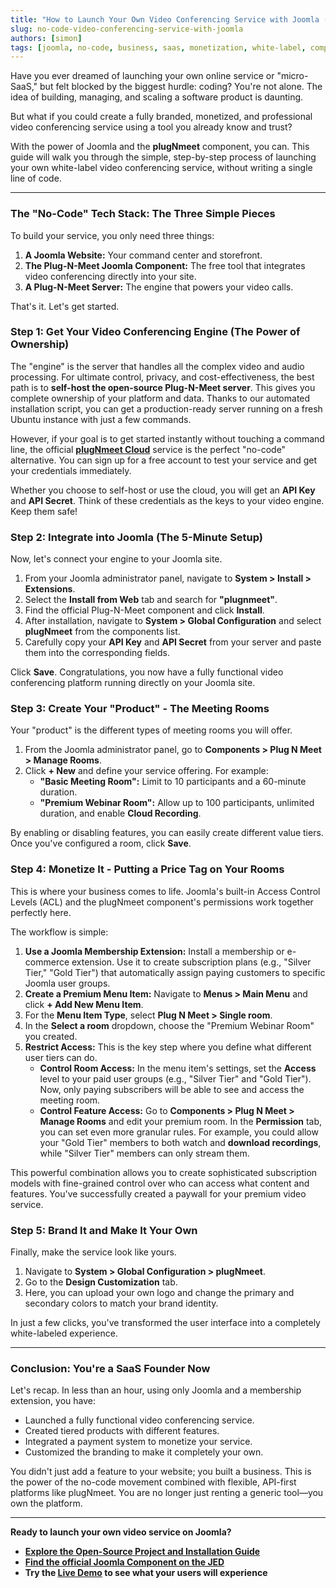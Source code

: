 ```yaml
---
title: "How to Launch Your Own Video Conferencing Service with Joomla (No Code Required)"
slug: no-code-video-conferencing-service-with-joomla
authors: [simon]
tags: [joomla, no-code, business, saas, monetization, white-label, component]
---
```


Have you ever dreamed of launching your own online service or "micro-SaaS," but felt blocked by the biggest hurdle: coding? You're not alone. The idea of building, managing, and scaling a software product is daunting.

But what if you could create a fully branded, monetized, and professional video conferencing service using a tool you already know and trust?

With the power of Joomla and the **plugNmeet** component, you can. This guide will walk you through the simple, step-by-step process of launching your own white-label video conferencing service, without writing a single line of code.

<!--truncate-->

---

### The "No-Code" Tech Stack: The Three Simple Pieces

To build your service, you only need three things:

1.  **A Joomla Website:** Your command center and storefront.
2.  **The Plug-N-Meet Joomla Component:** The free tool that integrates video conferencing directly into your site.
3.  **A Plug-N-Meet Server:** The engine that powers your video calls.

That's it. Let's get started.

### Step 1: Get Your Video Conferencing Engine (The Power of Ownership)

The "engine" is the server that handles all the complex video and audio processing. For ultimate control, privacy, and cost-effectiveness, the best path is to **self-host the open-source Plug-N-Meet server**. This gives you complete ownership of your platform and data. Thanks to our automated installation script, you can get a production-ready server running on a fresh Ubuntu instance with just a few commands.

However, if your goal is to get started instantly without touching a command line, the official **[plugNmeet Cloud](https://www.plugnmeet.cloud)** service is the perfect "no-code" alternative. You can sign up for a free account to test your service and get your credentials immediately.

Whether you choose to self-host or use the cloud, you will get an **API Key** and **API Secret**. Think of these credentials as the keys to your video engine. Keep them safe!

### Step 2: Integrate into Joomla (The 5-Minute Setup)

Now, let's connect your engine to your Joomla site.

1.  From your Joomla administrator panel, navigate to **System > Install > Extensions**.
2.  Select the **Install from Web** tab and search for **"plugnmeet"**.
3.  Find the official Plug-N-Meet component and click **Install**.
4.  After installation, navigate to **System > Global Configuration** and select **plugNmeet** from the components list.
5.  Carefully copy your **API Key** and **API Secret** from your server and paste them into the corresponding fields.

Click **Save**. Congratulations, you now have a fully functional video conferencing platform running directly on your Joomla site.

### Step 3: Create Your "Product" - The Meeting Rooms

Your "product" is the different types of meeting rooms you will offer.

1.  From the Joomla administrator panel, go to **Components > Plug N Meet > Manage Rooms**.
2.  Click **+ New** and define your service offering. For example:
    *   **"Basic Meeting Room":** Limit to 10 participants and a 60-minute duration.
    *   **"Premium Webinar Room":** Allow up to 100 participants, unlimited duration, and enable **Cloud Recording**.

By enabling or disabling features, you can easily create different value tiers. Once you've configured a room, click **Save**.

### Step 4: Monetize It - Putting a Price Tag on Your Rooms

This is where your business comes to life. Joomla's built-in Access Control Levels (ACL) and the plugNmeet component's permissions work together perfectly here.

The workflow is simple:

1.  **Use a Joomla Membership Extension:** Install a membership or e-commerce extension. Use it to create subscription plans (e.g., "Silver Tier," "Gold Tier") that automatically assign paying customers to specific Joomla user groups.
2.  **Create a Premium Menu Item:** Navigate to **Menus > Main Menu** and click **+ Add New Menu Item**.
3.  For the **Menu Item Type**, select **Plug N Meet > Single room**.
4.  In the **Select a room** dropdown, choose the "Premium Webinar Room" you created.
5.  **Restrict Access:** This is the key step where you define what different user tiers can do.
    *   **Control Room Access:** In the menu item's settings, set the **Access** level to your paid user groups (e.g., "Silver Tier" and "Gold Tier"). Now, only paying subscribers will be able to see and access the meeting room.
    *   **Control Feature Access:** Go to **Components > Plug N Meet > Manage Rooms** and edit your premium room. In the **Permission** tab, you can set even more granular rules. For example, you could allow your "Gold Tier" members to both watch and **download recordings**, while "Silver Tier" members can only stream them.

This powerful combination allows you to create sophisticated subscription models with fine-grained control over who can access what content and features. You've successfully created a paywall for your premium video service.

### Step 5: Brand It and Make It Your Own

Finally, make the service look like yours.

1.  Navigate to **System > Global Configuration > plugNmeet**.
2.  Go to the **Design Customization** tab.
3.  Here, you can upload your own logo and change the primary and secondary colors to match your brand identity.

In just a few clicks, you've transformed the user interface into a completely white-labeled experience.

---

### Conclusion: You're a SaaS Founder Now

Let's recap. In less than an hour, using only Joomla and a membership extension, you have:

*   Launched a fully functional video conferencing service.
*   Created tiered products with different features.
*   Integrated a payment system to monetize your service.
*   Customized the branding to make it completely your own.

You didn't just add a feature to your website; you built a business. This is the power of the no-code movement combined with flexible, API-first platforms like plugNmeet. You are no longer just renting a generic tool—you own the platform.

---

**Ready to launch your own video service on Joomla?**

*   **[Explore the Open-Source Project and Installation Guide](/docs/installation)**
*   **[Find the official Joomla Component on the JED](https://extensions.joomla.org/extension/plugnmeet/)**
*   **Try the [Live Demo](https://demo.plugnmeet.com/landing.html) to see what your users will experience**
